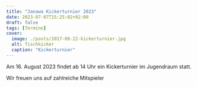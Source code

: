 ```yaml
---
title: "Janawa Kickerturnier 2023"
date: 2023-07-07T15:25:02+02:00
draft: false
tags: [Termine]
cover:
  image: ./posts/2017-08-22-kickerturnier.jpg
  alt: Tischkicker
  caption: "Kickerturnier"
---
```


Am 16. August 2023 findet ab 14 Uhr ein Kickerturnier im Jugendraum statt.

Wir freuen uns auf zahlreiche Mitspieler
